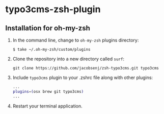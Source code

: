 # typo3cms-zsh-plugin

## Installation for oh-my-zsh

1. In the command line, change to `oh-my-zsh` plugins directory:

    ```console
    $ take ~/.oh-my-zsh/custom/plugins
    ```

2. Clone the repository into a new directory called `surf`:

    ```console
    git clone https://github.com/jacobsenj/zsh-typo3cms.git typo3cms
    ```

3. Include `typo3cms` plugin to your .zshrc file along with other plugins:

    ```zsh
    ...
    plugins=(osx brew git typo3cms)
    ...
    ```

4. Restart your terminal application.
